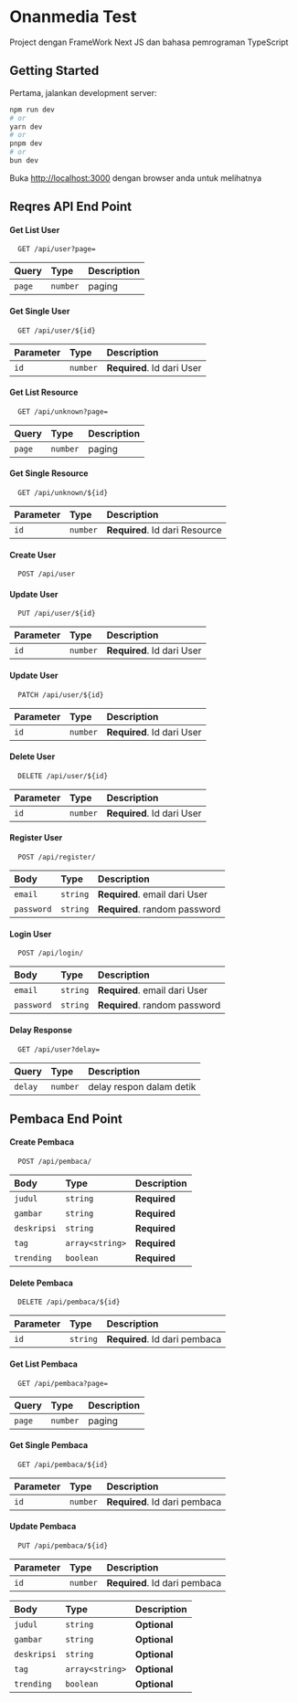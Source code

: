 
# Onanmedia Test

Project dengan FrameWork Next JS dan bahasa pemrograman TypeScript

## Getting Started

Pertama, jalankan development server:

```bash
npm run dev
# or
yarn dev
# or
pnpm dev
# or
bun dev
```
Buka [http://localhost:3000](http://localhost:3000) dengan browser anda untuk melihatnya
## Reqres API End Point

#### Get List User

```http
  GET /api/user?page=
```

| Query | Type     | Description                |
| :-------- | :------- | :------------------------- |
| `page` | `number` | paging |

#### Get Single User

```http
  GET /api/user/${id}
```

| Parameter | Type     | Description                       |
| :-------- | :------- | :-------------------------------- |
| `id`      | `number` | **Required**. Id dari User |

#### Get List Resource

```http
  GET /api/unknown?page=
```

| Query | Type     | Description                |
| :-------- | :------- | :------------------------- |
| `page` | `number` | paging |

#### Get Single Resource

```http
  GET /api/unknown/${id}
```

| Parameter | Type     | Description                       |
| :-------- | :------- | :-------------------------------- |
| `id`      | `number` | **Required**. Id dari Resource |

#### Create User

```http
  POST /api/user
```
#### Update User

```http
  PUT /api/user/${id}
```

| Parameter | Type     | Description                       |
| :-------- | :------- | :-------------------------------- |
| `id`      | `number` | **Required**. Id dari User |

#### Update User

```http
  PATCH /api/user/${id}
```

| Parameter | Type     | Description                       |
| :-------- | :------- | :-------------------------------- |
| `id`      | `number` | **Required**. Id dari User |

#### Delete User

```http
  DELETE /api/user/${id}
```

| Parameter | Type     | Description                       |
| :-------- | :------- | :-------------------------------- |
| `id`      | `number` | **Required**. Id dari User |

#### Register User

```http
  POST /api/register/
```

| Body | Type     | Description                       |
| :-------- | :------- | :-------------------------------- |
| `email`      | `string` | **Required**. email dari User |
| `password`      | `string` | **Required**. random password |

#### Login User

```http
  POST /api/login/
```

| Body | Type     | Description                       |
| :-------- | :------- | :-------------------------------- |
| `email`      | `string` | **Required**. email dari User |
| `password`      | `string` | **Required**. random password |

#### Delay Response

```http
  GET /api/user?delay=
```

| Query | Type     | Description                       |
| :-------- | :------- | :-------------------------------- |
| `delay`      | `number` | delay respon dalam detik |

## Pembaca End Point

#### Create Pembaca

```http
  POST /api/pembaca/
```

| Body | Type     | Description                       |
| :-------- | :------- | :-------------------------------- |
| `judul`      | `string` | **Required** |
| `gambar`      | `string` | **Required** |
| `deskripsi`      | `string` | **Required** |
| `tag`      | `array<string>` | **Required** |
| `trending`      | `boolean` | **Required** |

#### Delete Pembaca

```http
  DELETE /api/pembaca/${id}
```

| Parameter | Type     | Description                       |
| :-------- | :------- | :-------------------------------- |
| `id`      | `string` | **Required**. Id dari pembaca |

#### Get List Pembaca

```http
  GET /api/pembaca?page=
```

| Query | Type     | Description                       |
| :-------- | :------- | :-------------------------------- |
| `page`      | `number` | paging |

#### Get Single Pembaca

```http
  GET /api/pembaca/${id}
```

| Parameter | Type     | Description                       |
| :-------- | :------- | :-------------------------------- |
| `id`      | `number` | **Required**. Id dari pembaca |

#### Update Pembaca

```http
  PUT /api/pembaca/${id}
```
| Parameter | Type     | Description                       |
| :-------- | :------- | :-------------------------------- |
| `id`      | `number` | **Required**. Id dari pembaca |

| Body | Type     | Description                       |
| :-------- | :------- | :-------------------------------- |
| `judul`      | `string` | **Optional** |
| `gambar`      | `string` | **Optional** |
| `deskripsi`      | `string` | **Optional** |
| `tag`      | `array<string>` | **Optional** |
| `trending`      | `boolean` | **Optional** |



